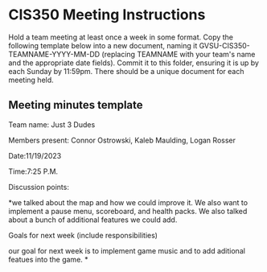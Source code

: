 # CIS350 Meeting Instructions

Hold a team meeting at least once a week in some format.  Copy the following template below into a new document, naming it GVSU-CIS350-TEAMNAME-YYYY-MM-DD (replacing TEAMNAME with your team's name and the appropriate date fields).  Commit it to this folder, ensuring it is up by each Sunday by 11:59pm.  There should be a unique document for each meeting held.

## Meeting minutes template

Team name: Just 3 Dudes

Members present: Connor Ostrowski, Kaleb Maulding, Logan Rosser

Date:11/19/2023

Time:7:25 P.M.

Discussion points: 

*we talked about the map and how we could improve it. We also want to implement a pause menu, scoreboard, and health packs. We also talked about a bunch of additional features we could add.  

Goals for next week (include responsibilities)

our goal for next week is to implement game music and to add aditional featues into the game.
*

